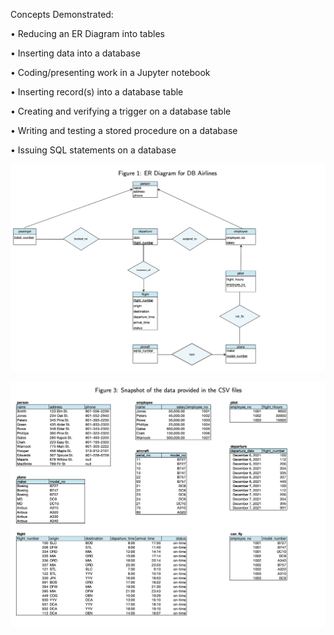 Concepts Demonstrated:

• Reducing an ER Diagram into tables


• Inserting data into a database


• Coding/presenting work in a Jupyter notebook


• Inserting record(s) into a database table


• Creating and verifying a trigger on a database table


• Writing and testing a stored procedure on a database


• Issuing SQL statements on a database


![ERDiagram](ERDiagram.png)

![DataPreview](DataPreview.png)
